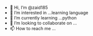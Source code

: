 - 👋 Hi, I’m @zaid185
- 👀 I’m interested in ...learning language
- 🌱 I’m currently learning ...python
- 💞️ I’m looking to collaborate on ...
- 📫 How to reach me ...
  

<!---
zaid185/zaid185 is a ✨ special ✨ repository because its `README.md` (this file) appears on your GitHub profile.
You can click the Preview link to take a look at your changes.
--->
